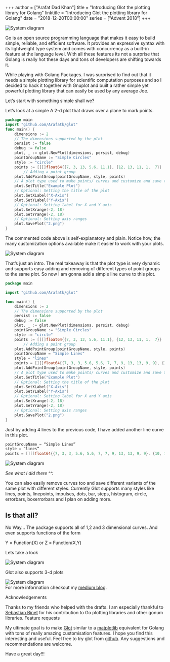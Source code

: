 +++
author = ["Arafat Dad Khan"]
title = "Introducing Glot the plotting library for Golang"
linktitle = "Introducing Glot the plotting library for Golang"
date = "2018-12-20T00:00:00"
series = ["Advent 2018"]
+++

![System diagram](/static/postimages/advent-2018/introducing-glot/glot-1.jpeg)

Go is an open source programming language that makes it easy to build simple, reliable, and efficient software. It provides an expressive syntax with its lightweight type system and comes with concurrency as a built-in feature at the language level. With all these features its not a surprise that Golang is really hot these days and tons of developers are shifting towards it.

While playing with Golang Packages. I was surprised to find out that it needs a simple plotting library for scientific computation purposes and so I decided to hack it together with Gnuplot and built a rather simple yet powerful plotting library that can easily be used by any average Joe.

Let’s start with something simple shall we?

Let’s look at a simple A 2-d plot that draws over a plane to mark points.


```go
package main
import "github.com/Arafatk/glot"
func main() {
	dimensions := 2
	// The dimensions supported by the plot
	persist := false
	debug := false
	plot, _ := glot.NewPlot(dimensions, persist, debug)
	pointGroupName := "Simple Circles"
	style := "circle"
	points := [][]float64{{7, 3, 13, 5.6, 11.1}, {12, 13, 11, 1,  7}}
        // Adding a point group
	plot.AddPointGroup(pointGroupName, style, points)
	// A plot type used to make points/ curves and customize and save them as an image.
	plot.SetTitle("Example Plot")
	// Optional: Setting the title of the plot
	plot.SetXLabel("X-Axis")
	plot.SetYLabel("Y-Axis")
	// Optional: Setting label for X and Y axis
	plot.SetXrange(-2, 18)
	plot.SetYrange(-2, 18)
	// Optional: Setting axis ranges
	plot.SavePlot("2.png")
}
```
The commented code above is self-explanatory and plain. Notice how, the many customization options available make it easier to work with your plots.

![System diagram](/static/postimages/advent-2018/introducing-glot/glot-2.png)

That’s just an intro. The real takeaway is that the plot type is very dynamic and supports easy adding and removing of different types of point groups to the same plot. So now I am gonna add a simple line curve to this plot.

```go
package main

import "github.com/Arafatk/glot"

func main() {
	dimensions := 2
	// The dimensions supported by the plot
	persist := false
	debug := false
	plot, _ := glot.NewPlot(dimensions, persist, debug)
	pointGroupName := "Simple Circles"
	style := "circle"
	points := [][]float64{{7, 3, 13, 5.6, 11.1}, {12, 13, 11, 1,  7}}
        // Adding a point group
	plot.AddPointGroup(pointGroupName, style, points)
	pointGroupName = "Simple Lines"
	style = "lines"
	points = [][]float64{{7, 3, 3, 5.6, 5.6, 7, 7, 9, 13, 13, 9, 9}, {10, 10, 4, 4, 5.4, 5.4, 4, 4, 4, 10, 10, 4}}
	plot.AddPointGroup(pointGroupName, style, points)
	// A plot type used to make points/ curves and customize and save them as an image.
	plot.SetTitle("Example Plot")
	// Optional: Setting the title of the plot
	plot.SetXLabel("X-Axis")
	plot.SetYLabel("Y-Axis")
	// Optional: Setting label for X and Y axis
	plot.SetXrange(-2, 18)
	plot.SetYrange(-2, 18)
	// Optional: Setting axis ranges
	plot.SavePlot("2.png")
}
```
Just by adding 4 lines to the previous code, I have added another line curve in this plot.

```go
pointGroupName = “Simple Lines”
style = “lines”
points = [][]float64{{7, 3, 3, 5.6, 5.6, 7, 7, 9, 13, 13, 9, 9}, {10, 10, 4, 4, 5.4, 5.4, 4, 4, 4, 10, 10, 4}} plot.AddPointGroup(pointGroupName, style, points)

```

![System diagram](/static/postimages/advent-2018/introducing-glot/glot-3.png)

*See what I did there ^^.*

You can also easily remove curves too and save different variants of the same plot with different styles. Currently Glot supports many styles like lines, points, linepoints, impulses, dots, bar, steps, histogram, circle, errorbars, boxerrorbars and I plan on adding more.

## Is that all?

No Way… The package supports all of 1,2 and 3 dimensional curves. And even supports functions of the form

Y = Function(X) or Z = Function(X,Y)

Lets take a look

![System diagram](/static/postimages/advent-2018/introducing-glot/glot-4.png)

Glot also supports 3-d plots

![System diagram](/static/postimages/advent-2018/introducing-glot/glot-5.png)     
For more information checkout my [medium blog](https://medium.com/@Arafat./).

Acknowledgements

Thanks to my friends who helped with the drafts. I am especially thankful to [Sebastian Binet](https://github.com/sbinet) for his contribution to Go plotting libraries and other gonum libraries.
Feature requests

My ultimate goal is to make [Glot](https://github.com/Arafatk/glot) similar to a [matplotlib](https://matplotlib.org/) equivalent for Golang with tons of really amazing customisation features. I hope you find this interesting and useful. Feel free to try glot from [github](https://github.com/Arafatk/glot). Any suggestions and recommendations are welcome.

Have a great day!!!
